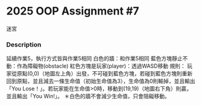 # 2025 OOP Assignment #7
迷宮
### Description
延續作業5，執行方式皆與作業5相同
白色的牆：和作業5相同
藍色方塊靜止不動：作為障礙物(obstacle)
紅色方塊是玩家(player)：透過WASD移動
規則：
玩家從原點(0,0)（地圖左上角）出發，不可碰到藍色方塊，若碰到藍色方塊則重新回到原點，並且減去一條生命值（初始生命值為3），生命值為0則輸掉，並且輸出「You Lose！」。若玩家能在生命值>0時，移動到(19,19)（地圖右下角）則贏，並且輸出「You Win!」。
＊白色的牆不會減少生命值，只會阻礙移動。
